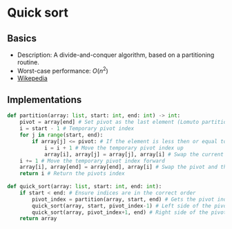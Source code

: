 # Quick sort
## Basics
- Description: A divide-and-conquer algorithm, based on a partitioning routine.
- Worst-case performance: $O(n^2)$
- [Wikepedia](https://en.wikipedia.org/wiki/Quicksort)

## Implementations
```python
def partition(array: list, start: int, end: int) -> int:
    pivot = array[end] # Set pivot as the last element (Lomuto partition scheme)
    i = start - 1 # Temporary pivot index
    for j in range(start, end):
        if array[j] <= pivot: # If the element is less then or equal to the pivot
            i = i + 1 # Move the temporary pivot index up
            array[i], array[j] = array[j], array[i] # Swap the current element with the element at the temporary pivot index
    i += 1 # Move the temporary pivot index forward
    array[i], array[end] = array[end], array[i] # Swap the pivot and the element at the pivot index to put it between the smaller and larger elements
    return i # Return the pivots index
 
def quick_sort(array: list, start: int, end: int):
    if start < end: # Ensure indices are in the correct order
        pivot_index = partition(array, start, end) # Gets the pivot index after partitioning the array
        quick_sort(array, start, pivot_index-1) # Left side of the pivot
        quick_sort(array, pivot_index+1, end) # Right side of the pivot
    return array
```
